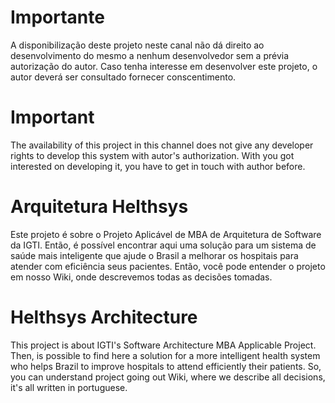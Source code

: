 # Importante

A disponibilização deste projeto neste canal não dá direito ao desenvolvimento do mesmo a nenhum desenvolvedor sem a prévia autorização do autor. Caso tenha interesse em desenvolver este projeto, o autor deverá ser consultado  fornecer conscentimento.

# Important

The availability of this project in this channel does not give any developer rights to develop this system with autor's authorization. With you got interested on developing it, you have to get in touch with author before.  

# Arquitetura Helthsys

Este projeto é sobre o Projeto Aplicável de MBA de Arquitetura de Software da IGTI.
Então, é possível encontrar aqui uma solução para um sistema de saúde mais inteligente que ajude o Brasil a melhorar os hospitais para atender com eficiência seus pacientes.
Então, você pode entender o projeto em nosso Wiki, onde descrevemos todas as decisões tomadas.

# Helthsys Architecture

This project is about IGTI's Software Architecture MBA Applicable Project.
Then, is possible to find here a solution for a more intelligent health system who helps Brazil to improve hospitals to attend efficiently their patients.
So, you can understand project going out Wiki, where we describe all decisions, it's all written in portuguese.

